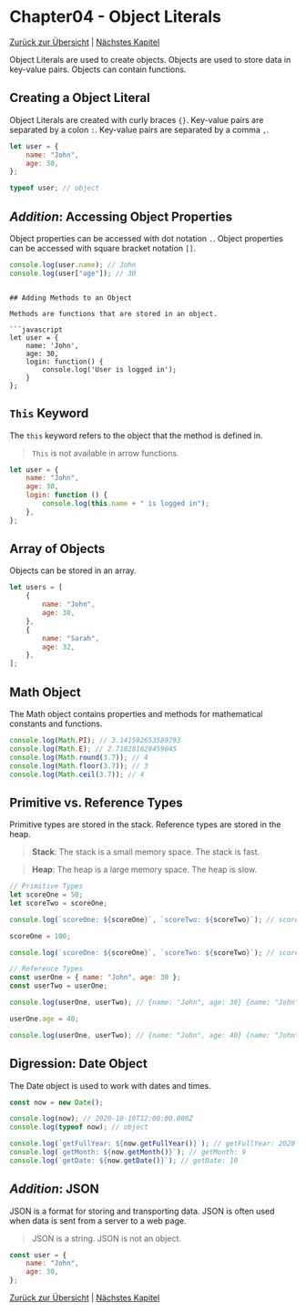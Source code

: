 # Chapter04 - Object Literals

[Zurück zur Übersicht](/Modern-Javascript-Course/) | [Nächstes Kapitel](/Modern-Javascript-Course/chapter05-DocumentObjectModel)

Object Literals are used to create objects. Objects are used to store data in key-value pairs. Objects can contain functions.

## Creating a Object Literal

Object Literals are created with curly braces `{}`. Key-value pairs are separated by a colon `:`. Key-value pairs are separated by a comma `,`.

```javascript
let user = {
	name: "John",
	age: 30,
};

typeof user; // object
```

## _Addition_: Accessing Object Properties

Object properties can be accessed with dot notation `.`. Object properties can be accessed with square bracket notation `[]`.

```javascript
console.log(user.name); // John
console.log(user["age"]); // 30
```

````

## Adding Methods to an Object

Methods are functions that are stored in an object.

```javascript
let user = {
    name: 'John',
    age: 30,
    login: function() {
        console.log('User is logged in');
    }
};
````

## `This` Keyword

The `this` keyword refers to the object that the method is defined in.

> `This` is not available in arrow functions.

```javascript
let user = {
	name: "John",
	age: 30,
	login: function () {
		console.log(this.name + " is logged in");
	},
};
```

## Array of Objects

Objects can be stored in an array.

```javascript
let users = [
	{
		name: "John",
		age: 30,
	},
	{
		name: "Sarah",
		age: 32,
	},
];
```

## Math Object

The Math object contains properties and methods for mathematical constants and functions.

```javascript
console.log(Math.PI); // 3.141592653589793
console.log(Math.E); // 2.718281828459045
console.log(Math.round(3.7)); // 4
console.log(Math.floor(3.7)); // 3
console.log(Math.ceil(3.7)); // 4
```

## Primitive vs. Reference Types

Primitive types are stored in the stack. Reference types are stored in the heap.

> **Stack**: The stack is a small memory space. The stack is fast.

> **Heap**: The heap is a large memory space. The heap is slow.

```javascript
// Primitive Types
let scoreOne = 50;
let scoreTwo = scoreOne;

console.log(`scoreOne: ${scoreOne}`, `scoreTwo: ${scoreTwo}`); // scoreOne: 50 scoreTwo: 50

scoreOne = 100;

console.log(`scoreOne: ${scoreOne}`, `scoreTwo: ${scoreTwo}`); // scoreOne: 100 scoreTwo: 50
```

```javascript
// Reference Types
const userOne = { name: "John", age: 30 };
const userTwo = userOne;

console.log(userOne, userTwo); // {name: "John", age: 30} {name: "John", age: 30}

userOne.age = 40;

console.log(userOne, userTwo); // {name: "John", age: 40} {name: "John", age: 40}
```

## Digression: Date Object

The Date object is used to work with dates and times.

```javascript
const now = new Date();

console.log(now); // 2020-10-10T12:00:00.000Z
console.log(typeof now); // object

console.log(`getFullYear: ${now.getFullYear()}`); // getFullYear: 2020
console.log(`getMonth: ${now.getMonth()}`); // getMonth: 9
console.log(`getDate: ${now.getDate()}`); // getDate: 10
```

## _Addition_: JSON

JSON is a format for storing and transporting data. JSON is often used when data is sent from a server to a web page.

> JSON is a string. JSON is not an object.

```javascript
const user = {
	name: "John",
	age: 30,
};
```

[Zurück zur Übersicht](/Modern-Javascript-Course/) | [Nächstes Kapitel](/Modern-Javascript-Course/chapter05-DocumentObjectModel)
